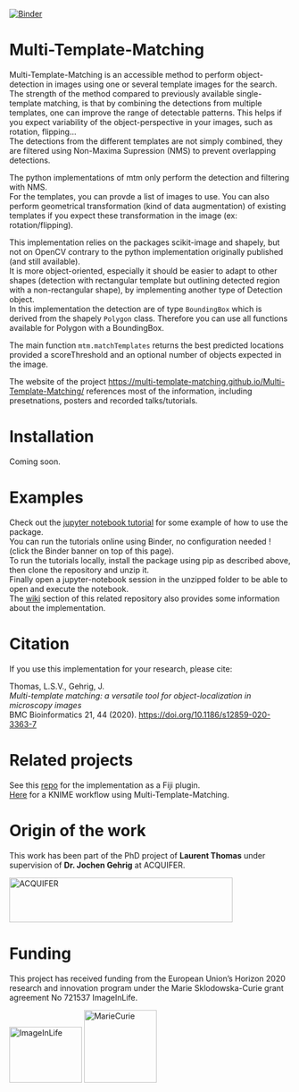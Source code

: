 [![Binder](https://mybinder.org/badge_logo.svg)](https://mybinder.org/v2/gh/multi-template-matching/mtm-python-oop/main?filepath=tutorials)

# Multi-Template-Matching
Multi-Template-Matching is an accessible method to perform object-detection in images using one or several template images for the search.  
The strength of the method compared to previously available single-template matching, is that by combining the detections from multiple templates,
one can improve the range of detectable patterns. This helps if you expect variability of the object-perspective in your images, such as rotation, flipping...  
The detections from the different templates are not simply combined, they are filtered using Non-Maxima Supression (NMS) to prevent overlapping detections.  

The python implementations of mtm only perform the detection and filtering with NMS.  
For the templates, you can provde a list of images to use. You can also perform geometrical transformation (kind of data augmentation) of existing templates if you expect these transformation in the image (ex: rotation/flipping).  

This implementation relies on the packages scikit-image and shapely, but not on OpenCV contrary to the python implementation originally published (and still available).  
It is more object-oriented, especially it should be easier to adapt to other shapes (detection with rectangular template but outlining detected region with a non-rectangular shape), by implementing another type of Detection object.  
In this implementation the detection are of type `BoundingBox` which is derived from the shapely `Polygon` class. Therefore you can use all functions available for Polygon with a BoundingBox.  

The main function `mtm.matchTemplates` returns the best predicted locations provided a scoreThreshold and an optional number of objects expected in the image.  

The website of the project https://multi-template-matching.github.io/Multi-Template-Matching/ references most of the information, including presetnations, posters and recorded talks/tutorials.  

# Installation  
Coming soon.  

# Examples
Check out the [jupyter notebook tutorial](https://github.com/multi-template-matching/mtm-python-oop/tree/master/tutorials) for some example of how to use the package.  
You can run the tutorials online using Binder, no configuration needed ! (click the Binder banner on top of this page).  
To run the tutorials locally, install the package using pip as described above, then clone the repository and unzip it.  
Finally open a jupyter-notebook session in the unzipped folder to be able to open and execute the notebook.  
The [wiki](https://github.com/multi-template-matching/MultiTemplateMatching-Fiji/wiki) section of this related repository also provides some information about the implementation.

# Citation
If you use this implementation for your research, please cite:
  
Thomas, L.S.V., Gehrig, J.  
_Multi-template matching: a versatile tool for object-localization in microscopy images_  
BMC Bioinformatics 21, 44 (2020). https://doi.org/10.1186/s12859-020-3363-7

# Related projects
See this [repo](https://github.com/multi-template-matching/MultiTemplateMatching-Fiji) for the implementation as a Fiji plugin.  
[Here](https://nodepit.com/workflow/com.nodepit.space%2Flthomas%2Fpublic%2FMulti-Template%20Matching.knwf) for a KNIME workflow using Multi-Template-Matching.


# Origin of the work
This work has been part of the PhD project of **Laurent Thomas** under supervision of **Dr. Jochen Gehrig** at ACQUIFER.  

<img src="https://github.com/multi-template-matching/MultiTemplateMatching-Python/blob/master/images/Acquifer_Logo_60k_cmyk_300dpi.png" alt="ACQUIFER" width="400" height="80">     

# Funding
This project has received funding from the European Union’s Horizon 2020 research and innovation program under the Marie Sklodowska-Curie grant agreement No 721537 ImageInLife.  

<p float="left">
<img src="https://github.com/multi-template-matching/MultiTemplateMatching-Python/blob/master/images/ImageInlife.png" alt="ImageInLife" width="130" height="100">
<img src="https://github.com/multi-template-matching/MultiTemplateMatching-Python/blob/master/images/MarieCurie.jpg" alt="MarieCurie" width="130" height="130">
</p>
